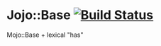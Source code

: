 
# Jojo::Base [![Build Status](https://travis-ci.org/aferreira/cpan-Jojo-Base.svg?branch=master)](https://travis-ci.org/aferreira/cpan-Jojo-Base)
Mojo::Base + lexical "has"
